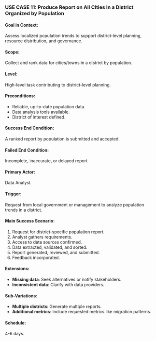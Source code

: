 ### USE CASE 11: **Produce Report on All Cities in a District Organized by Population**

#### **Goal in Context**:
Assess localized population trends to support district-level planning, resource distribution, and governance.

#### **Scope**:
Collect and rank data for cities/towns in a district by population.

#### **Level**:
High-level task contributing to district-level planning.

#### **Preconditions**:
- Reliable, up-to-date population data.
- Data analysis tools available.
- District of interest defined.

#### **Success End Condition**:
A ranked report by population is submitted and accepted.

#### **Failed End Condition**:
Incomplete, inaccurate, or delayed report.

#### **Primary Actor**:
Data Analyst.

#### **Trigger**:
Request from local government or management to analyze population trends in a district.

#### **Main Success Scenario**:
1. Request for district-specific population report.
2. Analyst gathers requirements.
3. Access to data sources confirmed.
4. Data extracted, validated, and sorted.
5. Report generated, reviewed, and submitted.
6. Feedback incorporated.

#### **Extensions**:
- **Missing data**: Seek alternatives or notify stakeholders.
- **Inconsistent data**: Clarify with data providers.

#### **Sub-Variations**:
- **Multiple districts**: Generate multiple reports.
- **Additional metrics**: Include requested metrics like migration patterns.

#### **Schedule**:
4-6 days.

